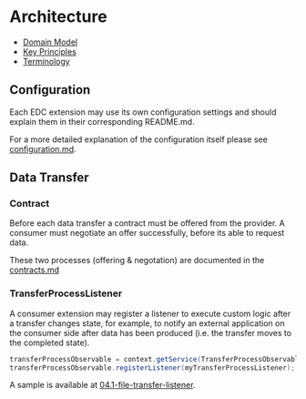 # Architecture

- [Domain Model](domain-model.md)
- [Key Principles](coding-principles.md)
- [Terminology](terminology.md)

## Configuration

Each EDC extension may use its own configuration settings and should explain them in their corresponding README.md.

For a more detailed explanation of the configuration itself please see [configuration.md](configuration/README.md).

## Data Transfer

### Contract

Before each data transfer a contract must be offered from the provider. A consumer must negotiate an offer successfully,
before its able to request data.

These two processes (offering & negotation) are documented in the [contracts.md](usage-control/contracts.md)

### TransferProcessListener

A consumer extension may register a listener to execute custom logic after a transfer changes state, for example, to notify an external application on the consumer side after data has been produced (i.e. the transfer moves to the completed state).

```java
transferProcessObservable = context.getService(TransferProcessObservable.class);
transferProcessObservable.registerListener(myTransferProcessListener);
```

A sample is available at [04.1-file-transfer-listener](../../../samples/04.1-file-transfer-listener/README.md).